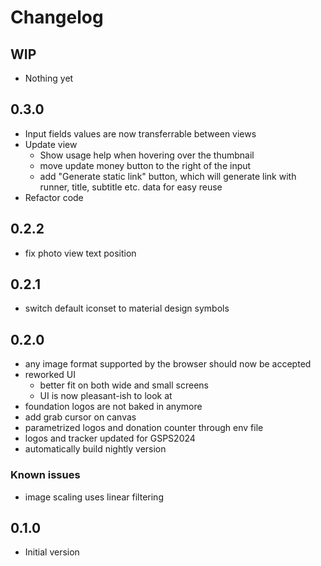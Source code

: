# Changelog

## WIP

- Nothing yet

## 0.3.0

- Input fields values are now transferrable between views
- Update view
  - Show usage help when hovering over the thumbnail
  - move update money button to the right of the input
  - add "Generate static link" button, which will generate link with runner, title, subtitle etc. data for easy reuse
- Refactor code

## 0.2.2

- fix photo view text position

## 0.2.1

- switch default iconset to material design symbols

## 0.2.0

- any image format supported by the browser should now be accepted
- reworked UI
  - better fit on both wide and small screens
  - UI is now pleasant-ish to look at
- foundation logos are not baked in anymore
- add grab cursor on canvas
- parametrized logos and donation counter through env file
- logos and tracker updated for GSPS2024
- automatically build nightly version

### Known issues

- image scaling uses linear filtering

## 0.1.0

- Initial version
